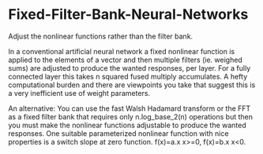 # Fixed-Filter-Bank-Neural-Networks
Adjust the nonlinear functions rather than the filter bank.

In a conventional artificial neural network a fixed nonlinear function is applied to the elements of a vector and then multiple filters (ie. weighed sums) are adjusted to produce the wanted responses, per layer. For a fully connected layer this takes n squared fused multiply accumulates.  A hefty computational burden and there are viewpoints you take that suggest this is a very inefficient use of weight parameters.

An alternative:
You can use the fast Walsh Hadamard transform or the FFT as a fixed filter bank that requires only n.log_base_2(n) operations but then you must make the nonlinear functions adjustable to produce the wanted responses.  One suitable parameterized nonlinear function with nice properties is a switch slope at zero function.  f(x)=a.x x>=0, f(x)=b.x x<0.

